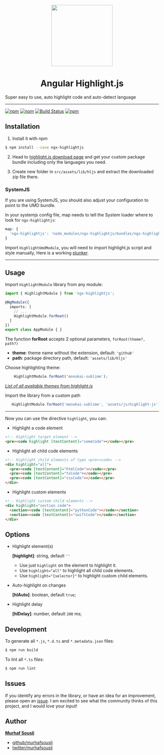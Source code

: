 <p align="center">
  <img height="200px" width="200px" style="text-align: center;" src="https://cdn.rawgit.com/MurhafSousli/ngx-highlightjs/master/assets/logo.svg">
  <h1 align="center">Angular Highlight.js</h1>
</p>

Super easy to use, auto highlight code and auto-detect language 

___
[![npm](https://img.shields.io/badge/demo-online-ed1c46.svg)](https://murhafsousli.github.io/ngx-highlightjs/)
[![npm](https://img.shields.io/npm/v/ngx-highlightjs.svg?maxAge=2592000?style=plastic)](https://www.npmjs.com/package/ngx-highlightjs) 
[![Build Status](https://travis-ci.org/MurhafSousli/ngx-highlightjs.svg?branch=master)](https://www.npmjs.com/package/ngx-highlightjs) 
[![npm](https://img.shields.io/npm/l/express.svg?maxAge=2592000)](/LICENSE)


## Installation

1. Install it with npm

```bash
$ npm install --save ngx-highlightjs
```

2. Head to [highlight.js download page](https://highlightjs.org/download/) and get your custom package bundle including only the languages you need.

3. Create new folder in `src/assets/lib/hljs` and extract the downloaded zip file there.


### SystemJS

If you are using SystemJS, you should also adjust your configuration to point to the UMD bundle.

In your systemjs config file, map needs to tell the System loader where to look for `ngx-highlightjs`:
```js
map: {
  'ngx-highlightjs': 'node_modules/ngx-highlightjs/bundles/ngx-highlightjs.umd.js',
}
```
Import `HighlightUmdModule`, you will need to import highlight.js script and style manually, Here is a working [plunker](https://plnkr.co/edit/OULKGeN9jG1KHREYZ4YF?p=preview).

---

## Usage

Import `HighlightModule` library from any module:

```ts
import { HighlightModule } from 'ngx-highlightjs';

@NgModule({
  imports: [
    // ...
    HighlightModule.forRoot()
  ]
})
export class AppModule { }
```

The function **forRoot** accepts 2 optional parameters, `forRoot(theme?, path?)`

 - **theme**: theme name without the extension, default: `'github'`
 - **path**: package directory path, default: `'assets/lib/hljs'`

 Choose highlighting theme:
```ts
    HighlightModule.forRoot('monokai-sublime');
```
_[List of all available themes from highlight.js](https://github.com/isagalaev/highlight.js/tree/master/src/styles)_

 Import the library from a custom path
 ```ts
    HighlightModule.forRoot('monokai-sublime', 'assets/js/highlight-js');
 ```

---

Now you can use the directive `highlight`, you can:

 - Highlight a code element

```html
<!-- Highlight target element -->
<pre><code highlight [textContent]="someCode"></code></pre>
```
 - Highlight all child code elements

```html
<!-- Highlight child elements of type <pre><code> -->
<div highlight="all">
  <pre><code [textContent]="htmlCode"></code></pre>
  <pre><code [textContent]="tsCode"></code></pre>
  <pre><code [textContent]="cssCode"></code></pre>
</div>
```
 - Highlight custom elements

```html
<!-- Highlight custom child elements -->
<div highlight="section code">
  <section><code [textContent]="pythonCode"></code></section>
  <section><code [textContent]="swiftCode"></code></section>
</div>
```

## Options

- Highlight element(s)

  **[highlight]**: string, default `''`

  * Use just `highlight` on the element to highlight it.
  * Use `highlight="all"` to highlight all child code elements.
  * Use `highlight="{selector}"` to highlight custom child elements.

- Auto-highlight on changes

  **[hlAuto]**: boolean, default `true`;

- Highlight delay 

  **[hlDelay]**: number, default `200` ms;

## Development

To generate all `*.js`, `*.d.ts` and `*.metadata.json` files:

```bash
$ npm run build
```

To lint all `*.ts` files:

```bash
$ npm run lint
```

## Issues

If you identify any errors in the library, or have an idea for an improvement, please open an [issue](https://github.com/MurhafSousli/ngx-highlightjs/issues). I am excited to see what the community thinks of this project, and I would love your input!

## Author

 **[Murhaf Sousli](http://murhafsousli.com)**

 - [github/murhafsousli](https://github.com/MurhafSousli)
 - [twitter/murhafsousli](https://twitter.com/MurhafSousli)

